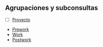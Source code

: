 ## Agrupaciones y subconsultas

- [ ] [Proyecto](Proyecto)
- [Prework](Prework)
- [Work](Work)
- [Postwork](Postwork)


